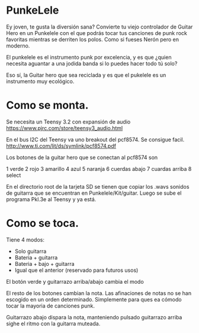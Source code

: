 # PunkeLele

Ey joven, te gusta la diversión sana? Convierte tu viejo controlador de Guitar Hero en un Punkelele con el que podrás tocar tus canciones de punk rock favoritas mientras se derriten los polos. Como si fueses Nerón pero en moderno. 

El punkelele es el instrumento punk por excelencia, y es que ¿quien necesita aguantar a una jodida banda si lo puedes hacer todo tú solo?

Eso sí, la Guitar hero que sea reciclada y es que el pukelele es un instrumento muy ecológico.

Como se monta.
==============

Se necesita un Teensy 3.2 con expansión de audio
https://www.pjrc.com/store/teensy3_audio.html

En el bus I2C del Teensy va uno breakout del pcf8574. Se consigue facil.  
http://www.ti.com/lit/ds/symlink/pcf8574.pdf

Los botones de la guitar hero que se conectan al pcf8574 son

1 verde
2 rojo
3 amarillo
4 azul
5 naranja
6 cuerdas abajo
7 cuardas arriba
8 select

En el directorio root de la tarjeta SD se tienen que copiar los .wavs sonidos de guitarra que se encuentran en Punkelele/Kit/guitar. Luego se sube el programa Pkl.3e al Teensy y ya está.

Como se toca.
=============
Tiene 4 modos:
  - Solo guitarra
  - Bateria + guitarra
  - Bateria + bajo + guitarra
  - Igual que el anterior (reservado para futuros usos)
  
  El botón verde y guitarrazo arriba/abajo cambia el modo
  
  El resto de los botones cambian la nota. Las afinaciones de notas no se han escogido en un orden determinado. Simplemente para ques ea cómodo tocar la mayoria de canciones punk.

Guitarrazo abajo dispara la nota, manteniendo pulsado guitarrazo arriba sighe el ritmo con la guitarra muteada.

  
  
